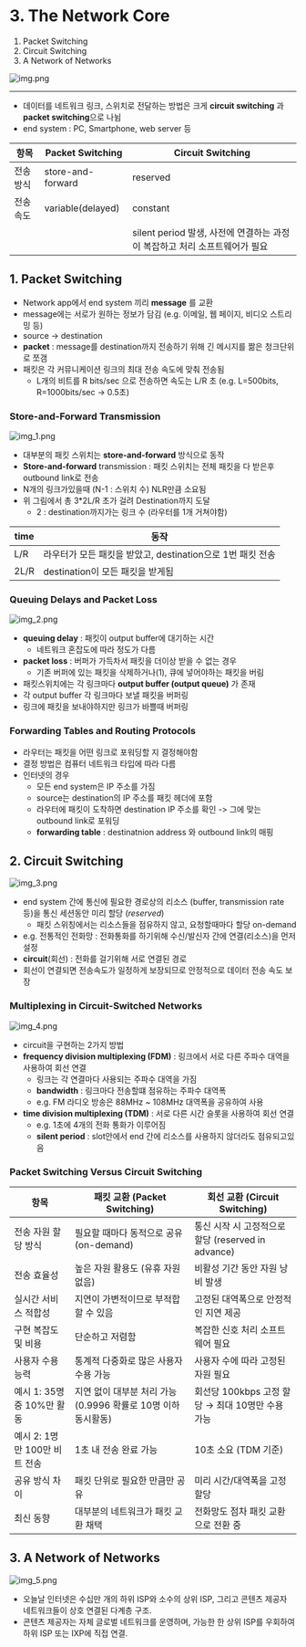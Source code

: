 # 3. The Network Core

1. Packet Switching
2. Circuit Switching
3. A Network of Networks

![img.png](img.png)

---

- 데이터를 네트워크 링크, 스위치로 전달하는 방법은 크게 **circuit switching** 과 **packet switching**으로 나뉨
- end system : PC, Smartphone, web server 등

| 항목    | Packet Switching  | Circuit Switching                                |
|-------|-------------------|--------------------------------------------------|
| 전송 방식 | store-and-forward | reserved                                         |
| 전송 속도 | variable(delayed) | constant                                         |
|       |                   | silent period 발생, 사전에 연결하는 과정이 복잡하고 처리 소프트웨어가 필요 |

## 1. Packet Switching

- Network app에서 end system 끼리 **message** 를 교환
- message에는 서로가 원하는 정보가 담김 (e.g. 이메일, 웹 페이지, 비디오 스트리밍 등)
- source -> destination
- **packet** : message를 destination까지 전송하기 위해 긴 메시지를 짦은 청크단위로 쪼갬
- 패킷은 각 커뮤니케이션 링크의 최대 전송 속도에 맞춰 전송됨
    - L개의 비트를 R bits/sec 으로 전송하면 속도는 L/R 초 (e.g. L=500bits, R=1000bits/sec -> 0.5초)

### Store-and-Forward Transmission

![img_1.png](img_1.png)

- 대부분의 패킷 스위치는 **store-and-forward** 방식으로 동작
- **Store-and-forward** transmission : 패킷 스위치는 전체 패킷을 다 받은후 outbound link로 전송
- N개의 링크가있을때 (N-1 : 스위치 수) NLR만큼 소요됨
- 위 그림에서 총 3*2L/R 초가 걸려 Destination까지 도달
    - 2 : destination까지가는 링크 수 (라우터를 1개 거쳐야함)

| time | 동작                                      |
|------|-----------------------------------------|
| L/R  | 라우터가 모든 패킷을 받았고, destination으로 1번 패킷 전송 |
| 2L/R | destination이 모든 패킷을 받게됨                 |

### Queuing Delays and Packet Loss

![img_2.png](img_2.png)

- **queuing delay** : 패킷이 output buffer에 대기하는 시간
    - 네트워크 혼잡도에 따라 정도가 다름
- **packet loss** : 버퍼가 가득차서 패킷을 더이상 받을 수 없는 경우
    - 기존 버퍼에 있는 패킷을 삭제하거나(1), 큐에 넣어야하는 패킷을 버림
- 패킷스위치에는 각 링크마다 **output buffer (output queue)** 가 존재
- 각 output buffer 각 링크마다 보낼 패킷을 버퍼링
- 링크에 패킷을 보내야하지만 링크가 바쁠때 버퍼링

### Forwarding Tables and Routing Protocols

- 라우터는 패킷을 어떤 링크로 포워딩할 지 결정해야함
- 결정 방법은 컴퓨터 네트워크 타입에 따라 다름
- 인터넷의 경우
    - 모든 end system은 IP 주소를 가짐
    - source는 destination의 IP 주소를 패킷 헤더에 포함
    - 라우터에 패킷이 도착하면 destination IP 주소를 확인 -> 그에 맞는 outbound link로 포워딩
    - **forwarding table** : destinatnion address 와 outbound link의 매핑

## 2. Circuit Switching

![img_3.png](img_3.png)

- end system 간에 통신에 필요한 경로상의 리소스 (buffer, transmission rate 등)을 통신 세션동안 미리 할당 (_reserved_)
    - 패킷 스위칭에서는 리소스들을 점유하지 않고, 요청할때마다 할당 on-demand
- e.g. 전통적인 전화망 : 전화통화를 하기위해 수신/발신자 간에 연결(리소스)을 먼저 설정
- **circuit**(회선) : 전화를 걸기위해 서로 연결된 경로
- 회선이 연결되면 전송속도가 일정하게 보장되므로 안정적으로 데이터 전송 속도 보장

### Multiplexing in Circuit-Switched Networks

![img_4.png](img_4.png)

- circuit을 구현하는 2가지 방법
- **frequency division multiplexing (FDM)** : 링크에서 서로 다른 주파수 대역을 사용하여 회선 연결
    - 링크는 각 연결마다 사용되는 주파수 대역을 가짐
    - **bandwidth** : 링크마다 전송할떄 점유하는 주파수 대역폭
    - e.g. FM 라디오 방송은 88MHz ~ 108MHz 대역폭을 공유하여 사용
- **time division multiplexing (TDM)** : 서로 다른 시간 슬롯을 사용하여 회선 연결
    - e.g. 1초에 4개의 전화 통화가 이루어짐
    - **silent period** : slot안에서 end 간에 리소스를 사용하지 않더라도 점유되고있음

### Packet Switching Versus Circuit Switching

| 항목                   | 패킷 교환 (Packet Switching)                 | 회선 교환 (Circuit Switching)              |
|----------------------|------------------------------------------|----------------------------------------|
| 전송 자원 할당 방식          | 필요할 때마다 동적으로 공유 (on-demand)              | 통신 시작 시 고정적으로 할당 (reserved in advance) |
| 전송 효율성               | 높은 자원 활용도 (유휴 자원 없음)                     | 비활성 기간 동안 자원 낭비 발생                     |
| 실시간 서비스 적합성          | 지연이 가변적이므로 부적합할 수 있음                     | 고정된 대역폭으로 안정적인 지연 제공                   |
| 구현 복잡도 및 비용          | 단순하고 저렴함                                 | 복잡한 신호 처리 소프트웨어 필요                     |
| 사용자 수용 능력            | 통계적 다중화로 많은 사용자 수용 가능                    | 사용자 수에 따라 고정된 자원 필요                    |
| 예시 1: 35명 중 10%만 활동  | 지연 없이 대부분 처리 가능 (0.9996 확률로 10명 이하 동시활동) | 회선당 100kbps 고정 할당 → 최대 10명만 수용 가능      |
| 예시 2: 1명만 100만 비트 전송 | 1초 내 전송 완료 가능                            | 10초 소요 (TDM 기준)                        |
| 공유 방식 차이             | 패킷 단위로 필요한 만큼만 공유                        | 미리 시간/대역폭을 고정 할당                       |
| 최신 동향                | 대부분의 네트워크가 패킷 교환 채택                      | 전화망도 점차 패킷 교환으로 전환 중                   |

## 3. A Network of Networks

![img_5.png](img_5.png)

- 오늘날 인터넷은 수십만 개의 하위 ISP와 소수의 상위 ISP, 그리고 콘텐츠 제공자 네트워크들이 상호 연결된 다계층 구조.
- 콘텐츠 제공자는 자체 글로벌 네트워크를 운영하며, 가능한 한 상위 ISP를 우회하여 하위 ISP 또는 IXP에 직접 연결.
